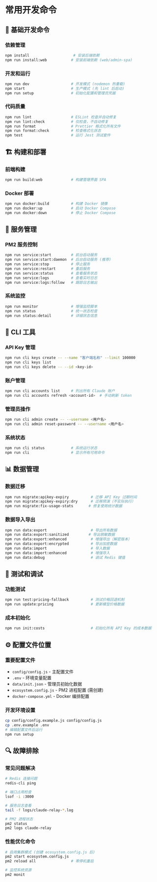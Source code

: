 # 常用开发命令

## 🚀 基础开发命令

### 依赖管理
```bash
npm install                    # 安装后端依赖
npm run install:web           # 安装前端依赖 (web/admin-spa)
```

### 开发和运行
```bash
npm run dev                   # 开发模式 (nodemon 热重载)
npm start                     # 生产模式 (先 lint 后启动)
npm run setup                 # 初始化配置和管理员凭据
```

### 代码质量
```bash
npm run lint                  # ESLint 检查并自动修复
npm run lint:check            # 仅检查，不自动修复
npm run format                # Prettier 格式化所有文件
npm run format:check          # 检查格式化状态
npm test                      # 运行 Jest 测试套件
```

## 🏗️ 构建和部署

### 前端构建
```bash
npm run build:web             # 构建管理界面 SPA
```

### Docker 部署
```bash
npm run docker:build          # 构建 Docker 镜像
npm run docker:up             # 启动 Docker Compose
npm run docker:down           # 停止 Docker Compose
```

## 🔧 服务管理

### PM2 服务控制
```bash
npm run service:start         # 前台启动服务
npm run service:start:daemon  # 后台启动服务 (推荐)
npm run service:stop          # 停止服务
npm run service:restart       # 重启服务
npm run service:status        # 查看服务状态
npm run service:logs          # 查看实时日志
npm run service:logs:follow   # 跟踪日志输出
```

### 系统监控
```bash
npm run monitor               # 增强监控脚本
npm run status                # 统一状态检查
npm run status:detail         # 详细状态信息
```

## 🎯 CLI 工具

### API Key 管理
```bash
npm run cli keys create -- --name "客户端名称" --limit 100000
npm run cli keys list
npm run cli keys delete -- --id <key-id>
```

### 账户管理
```bash
npm run cli accounts list     # 列出所有 Claude 账户
npm run cli accounts refresh <account-id>  # 手动刷新 token
```

### 管理员操作
```bash
npm run cli admin create -- --username <用户名>
npm run cli admin reset-password -- --username <用户名>
```

### 系统状态
```bash
npm run cli status            # 系统运行状态
npm run cli                   # 显示所有可用命令
```

## 📊 数据管理

### 数据迁移
```bash
npm run migrate:apikey-expiry          # 迁移 API Key 过期时间
npm run migrate:apikey-expiry:dry      # 迁移预演（不实际执行）
npm run migrate:fix-usage-stats       # 修复使用统计数据
```

### 数据导入导出
```bash
npm run data:export                    # 导出所有数据
npm run data:export:sanitized         # 导出脱敏数据
npm run data:export:enhanced           # 增强导出（解密版本）
npm run data:export:encrypted          # 导出加密数据
npm run data:import                    # 导入数据
npm run data:import:enhanced           # 增强导入
npm run data:debug                     # 调试 Redis 键值
```

## 🧪 测试和调试

### 功能测试
```bash
npm run test:pricing-fallback          # 测试价格回退机制
npm run update:pricing                 # 更新模型价格数据
```

### 成本初始化
```bash
npm run init:costs                     # 初始化所有 API Key 的成本数据
```

## ⚙️ 配置文件位置

### 重要配置文件
- `config/config.js` - 主配置文件
- `.env` - 环境变量配置
- `data/init.json` - 管理员初始化数据
- `ecosystem.config.js` - PM2 进程配置 (需创建)
- `docker-compose.yml` - Docker 编排配置

### 开发环境设置
```bash
cp config/config.example.js config/config.js
cp .env.example .env
# 编辑配置文件后运行
npm run setup
```

## 🔍 故障排除

### 常见问题解决
```bash
# Redis 连接问题
redis-cli ping

# 端口占用检查
lsof -i :3000

# 服务日志查看
tail -f logs/claude-relay-*.log

# PM2 进程状态
pm2 status
pm2 logs claude-relay
```

### 性能优化命令
```bash
# 启用集群模式 (创建 ecosystem.config.js 后)
pm2 start ecosystem.config.js
pm2 reload all                # 零停机重启

# 监控系统资源
pm2 monit
```